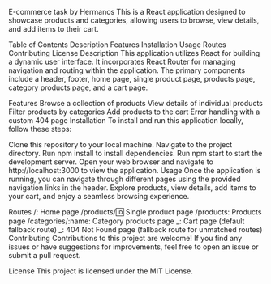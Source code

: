 E-commerce task by Hermanos
This is a React application designed to showcase products and categories, allowing users to browse, view details, and add items to their cart.

Table of Contents
Description
Features
Installation
Usage
Routes
Contributing
License
Description
This application utilizes React for building a dynamic user interface. It incorporates React Router for managing navigation and routing within the application. The primary components include a header, footer, home page, single product page, products page, category products page, and a cart page.

Features
Browse a collection of products
View details of individual products
Filter products by categories
Add products to the cart
Error handling with a custom 404 page
Installation
To install and run this application locally, follow these steps:

Clone this repository to your local machine.
Navigate to the project directory.
Run npm install to install dependencies.
Run npm start to start the development server.
Open your web browser and navigate to http://localhost:3000 to view the application.
Usage
Once the application is running, you can navigate through different pages using the provided navigation links in the header. Explore products, view details, add items to your cart, and enjoy a seamless browsing experience.

Routes
/: Home page
/products/:id: Single product page
/products: Products page
/categories/:name: Category products page
_: Cart page (default fallback route)
_: 404 Not Found page (fallback route for unmatched routes)
Contributing
Contributions to this project are welcome! If you find any issues or have suggestions for improvements, feel free to open an issue or submit a pull request.

License
This project is licensed under the MIT License.
